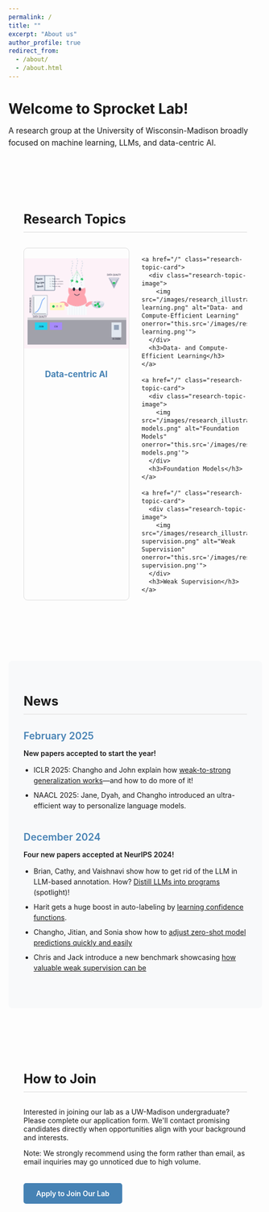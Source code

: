 ```yaml
---
permalink: /
title: ""
excerpt: "About us"
author_profile: true
redirect_from:
  - /about/
  - /about.html
---
```


<div class="intro-section">
  <h1>Welcome to Sprocket Lab!</h1>
  <p>A research group at the University of Wisconsin-Madison broadly focused on machine learning, LLMs, and data-centric AI.</p>
</div>

<section class="content-section">
  <h2 class="section-heading">Research Topics</h2>

  <div class="research-topics-grid">
    <a href="/" class="research-topic-card">
      <div class="research-topic-image">
        <img src="/images/research_illustration/datacentric.png" alt="Data-centric AI" onerror="this.src='/images/research_illustration/datacentric.png'">
      </div>
      <h3>Data-centric AI</h3>
    </a>
    
    <a href="/" class="research-topic-card">
      <div class="research-topic-image">
        <img src="/images/research_illustration/efficient-learning.png" alt="Data- and Compute-Efficient Learning" onerror="this.src='/images/research_illustration/efficient-learning.png'">
      </div>
      <h3>Data- and Compute-Efficient Learning</h3>
    </a>

    <a href="/" class="research-topic-card">
      <div class="research-topic-image">
        <img src="/images/research_illustration/foundation-models.png" alt="Foundation Models" onerror="this.src='/images/research_illustration/foundation-models.png'">
      </div>
      <h3>Foundation Models</h3>
    </a>
    
    <a href="/" class="research-topic-card">
      <div class="research-topic-image">
        <img src="/images/research_illustration/weak-supervision.png" alt="Weak Supervision" onerror="this.src='/images/research_illustration/weak-supervision.png'">
      </div>
      <h3>Weak Supervision</h3>
    </a>
  </div>
</section>

<section class="content-section alt-background">
  <h2 class="section-heading">News</h2>
  
  <div class="news-item">
    <h3 class="news-date">February 2025</h3>
    <p class="news-content">New papers accepted to start the year!</p>
    <ul>
      <li>ICLR 2025: Changho and John explain how <a href="https://arxiv.org/pdf/2412.03881?" target="_blank">weak-to-strong generalization works</a>—and how to do more of it!</li>
      <li>NAACL 2025: Jane, Dyah, and Changho introduced an ultra-efficient way to personalize language models.</li>
    </ul>
  </div>
  
  <div class="news-item">
    <h3 class="news-date">December 2024</h3>
    <p class="news-content">Four new papers accepted at NeurIPS 2024!</p>
    <ul>
      <li>Brian, Cathy, and Vaishnavi show how to get rid of the LLM in LLM-based annotation. How? <a href="https://arxiv.org/pdf/2407.11004" target="_blank">Distill LLMs into programs</a> (spotlight)!</li>
      <li>Harit gets a huge boost in auto-labeling by <a href="https://arxiv.org/pdf/2404.16188" target="_blank">learning confidence functions</a>.</li>
      <li>Changho, Jitian, and Sonia show how to <a href="https://arxiv.org/pdf/2404.08461" target="_blank">adjust zero-shot model predictions quickly and easily</a></li>
      <li>Chris and Jack introduce a new benchmark showcasing <a href="https://arxiv.org/pdf/2501.07727" target="_blank">how valuable weak supervision can be</a></li>
    </ul>
  </div>
</section>

<section class="content-section">
  <h2 class="section-heading">How to Join</h2>
  <p>Interested in joining our lab as a UW-Madison undergraduate? Please complete our application form. We'll contact promising candidates directly when opportunities align with your background and interests.</p>
  <p>Note: We strongly recommend using the form rather than email, as email inquiries may go unnoticed due to high volume.</p>
  
  <a href="https://forms.gle/8dxCSvtiBYdB3EGDA" class="cta-button" target="_blank">Apply to Join Our Lab</a>
</section>

<style>
/* General section styling */
.intro-section {
  margin-bottom: 40px;
}

.intro-section h1 {
  margin-bottom: 15px;
  font-size: 2em;
}

.intro-section p {
  font-size: 1.1em;
  line-height: 1.5;
}

.content-section {
  margin: 60px 0;
  padding: 30px;
  border-radius: 8px;
}

.alt-background {
  background-color: #f8f9fa;
}

.section-heading {
  margin-bottom: 30px;
  font-size: 1.8em;
  border-bottom: 2px solid #eaeaea;
  padding-bottom: 10px;
}

/* Research Topics Grid */
.research-topics-grid {
  display: grid;
  grid-template-columns: repeat(2, 1fr); /* Updated to 2 columns for better sizing */
  gap: 25px;
  margin: 30px 0;
}

.research-topic-card {
  border: 1px solid #ddd;
  border-radius: 8px;
  overflow: hidden;
  transition: transform 0.3s, box-shadow 0.3s;
  text-decoration: none;
  color: inherit;
  display: block;
}

.research-topic-card:hover {
  transform: translateY(-5px);
  box-shadow: 0 8px 20px rgba(0,0,0,0.1);
}

.research-topic-image {
  height: 220px;
  overflow: hidden;
}

.research-topic-image img {
  width: 100%;
  height: 100%;
  object-fit: contain;
  object-position: center;
}

.research-topic-card h3 {
  padding: 20px;
  margin: 0;
  text-align: center;
  color: #4682B4;
  font-size: 1.2em;
}

/* News Items */
.news-item {
  margin-bottom: 40px;
}

.news-date {
  font-size: 1.4em;
  color: #4682B4;
  margin-bottom: 10px;
  font-weight: 600;
}

.news-content {
  font-weight: 600;
  margin-bottom: 10px;
}

.news-item ul {
  padding-left: 20px;
}

.news-item ul li {
  margin-bottom: 8px;
  line-height: 1.5;
}

/* CTA Button */
.cta-button {
  display: inline-block;
  background-color: #4682B4;
  color: white;
  padding: 12px 25px;
  border-radius: 5px;
  text-decoration: none;
  font-weight: 600;
  margin-top: 20px;
  transition: background-color 0.3s;
}

.cta-button:hover {
  background-color: #3a6d99;
  text-decoration: none;
}

/* Make sure it's responsive on smaller screens */
@media (max-width: 900px) {
  .research-topics-grid {
    grid-template-columns: 1fr; /* 1 column on medium and small screens */
  }
  
  .content-section {
    padding: 20px;
  }
}

@media (max-width: 600px) {
  .section-heading {
    font-size: 1.5em;
  }
  
  .news-date {
    font-size: 1.2em;
  }
}
</style>